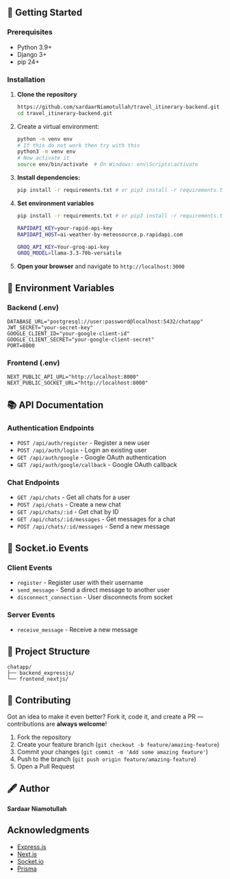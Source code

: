 ## 🚀 Getting Started

### Prerequisites

- Python 3.9+ 
- Django 3+
- pip 24+

### Installation

1. **Clone the repository**
   ```bash
   https://github.com/sardaarNiamotullah/travel_itinerary-backend.git
   cd travel_itinerary-backend.git
   ```

2. Create a virtual environment:
   ```bash
   python -m venv env
   # If this do not work then try with this
   python3 -m venv env
   # Now activate it
   source env/bin/activate  # On Windows: env\Scripts\activate
   ```

3. **Install dependencies:**
   ```bash
   pip install -r requirements.txt # or pip3 install -r requirements.txt
   ```

4. **Set environment variables**
   ```bash
   pip install -r requirements.txt # or pip3 install -r requirements.txt

   RAPIDAPI_KEY=your-rapid-api-key
   RAPIDAPI_HOST=ai-weather-by-meteosource.p.rapidapi.com

   GROQ_API_KEY=Your-groq-api-key
   GROQ_MODEL=llama-3.3-70b-versatile
   ```

4. **Open your browser** and navigate to `http://localhost:3000`

## 🔧 Environment Variables

### Backend (.env)
```
DATABASE_URL="postgresql://user:password@localhost:5432/chatapp"
JWT_SECRET="your-secret-key"
GOOGLE_CLIENT_ID="your-google-client-id"
GOOGLE_CLIENT_SECRET="your-google-client-secret"
PORT=8000
```

### Frontend (.env)
```
NEXT_PUBLIC_API_URL="http://localhost:8000"
NEXT_PUBLIC_SOCKET_URL="http://localhost:8000"
```

## 📚 API Documentation

### Authentication Endpoints
- `POST /api/auth/register` - Register a new user
- `POST /api/auth/login` - Login an existing user
- `GET /api/auth/google` - Google OAuth authentication
- `GET /api/auth/google/callback` - Google OAuth callback

### Chat Endpoints
- `GET /api/chats` - Get all chats for a user
- `POST /api/chats` - Create a new chat
- `GET /api/chats/:id` - Get chat by ID
- `GET /api/chats/:id/messages` - Get messages for a chat
- `POST /api/chats/:id/messages` - Send a new message

## 🔌 Socket.io Events

### Client Events

- `register` - Register user with their username
- `send_message` - Send a direct message to another user
- `disconnect_connection` - User disconnects from socket

### Server Events

- `receive_message` - Receive a new message


## 📂 Project Structure

```
chatapp/
├── backend_expressjs/
└── frontend_nextjs/
```

## 🤝 Contributing

Got an idea to make it even better? Fork it, code it, and create a PR — contributions are **always welcome**!

1. Fork the repository
2. Create your feature branch (`git checkout -b feature/amazing-feature`)
3. Commit your changes (`git commit -m 'Add some amazing feature'`)
4. Push to the branch (`git push origin feature/amazing-feature`)
5. Open a Pull Request


## 🖋️ Author

**Sardaar Niamotullah**

## Acknowledgments

- [Express.js](https://expressjs.com/)
- [Next.js](https://nextjs.org/)
- [Socket.io](https://socket.io/)
- [Prisma](https://www.prisma.io/)